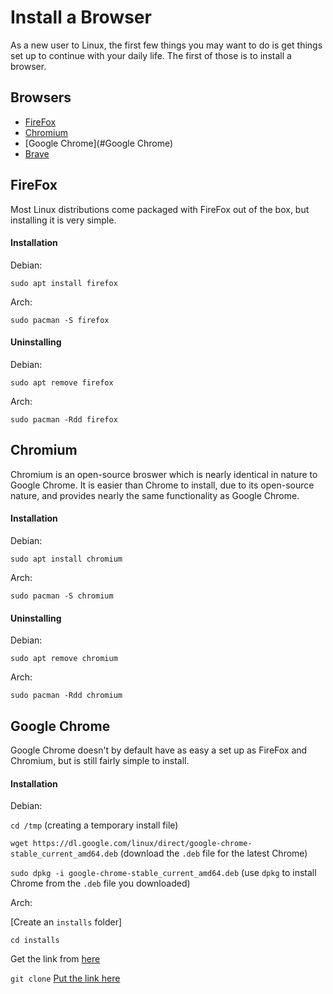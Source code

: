 # Install a Browser

As a new user to Linux, the first few things you may want to do is get things set up to continue with your daily life. The first of those is to install a browser.

## Browsers

- [FireFox](#FireFox)
- [Chromium](#Chromium)
- [Google Chrome](#Google Chrome)
- [Brave](#Brave)

## FireFox

Most Linux distributions come packaged with FireFox out of the box, but installing it is very simple.


#### Installation

Debian:

``sudo apt install firefox``

Arch:

``sudo pacman -S firefox``

#### Uninstalling

Debian:

``sudo apt remove firefox``

Arch:

``sudo pacman -Rdd firefox``


## Chromium

Chromium is an open-source broswer which is nearly identical in nature to Google Chrome. It is easier than Chrome to install, due to its open-source nature, and provides nearly the same functionality as Google Chrome.

#### Installation

Debian:

``sudo apt install chromium``

Arch:

``sudo pacman -S chromium``

#### Uninstalling

Debian:

``sudo apt remove chromium``

Arch:

``sudo pacman -Rdd chromium``

## Google Chrome

Google Chrome doesn't by default have as easy a set up as FireFox and Chromium, but is still fairly simple to install.

#### Installation

Debian:

``cd /tmp`` (creating a temporary install file)

``wget https://dl.google.com/linux/direct/google-chrome-stable_current_amd64.deb`` (download the ``.deb`` file for the latest Chrome)

``sudo dpkg -i google-chrome-stable_current_amd64.deb`` (use ``dpkg`` to install Chrome from the ``.deb`` file you downloaded)

Arch:

[Create an ``installs`` folder]

``cd installs``

Get the link from [here](https://aur.archlinux.org/packages/google-chrome/)

``git clone`` [Put the link here](https://aur.archlinux.org/packages/google-chrome/)

